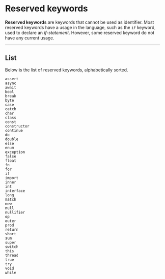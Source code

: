 # Reserved keywords
**Reserved keywords** are keywords that cannot be used as identifier.
Most reserved keywords have a usage in the language, such as the `if` keyword, used to declare an _if-statement_.
However, some reserved keyword do not have any current usage.


---


## List
Below is the list of reserved keywords, alphabetically sorted.

````poly
assert
async
await
bool
break
byte
case
catch
char
class
const
constructor
continue
do
double
else
enum
exception
false
float
fn
for
if
import
inner
int
interface
long
match
new
null
nullifier
op
outer
prod
return
short
sum
super
switch
this
thread
true
try
void
while
````